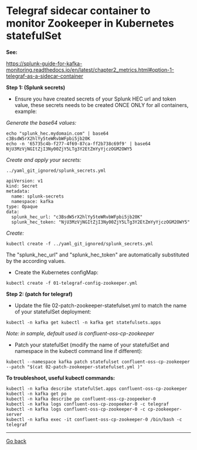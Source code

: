 # Telegraf sidecar container to monitor Zookeeper in Kubernetes statefulSet

**See:**

https://splunk-guide-for-kafka-monitoring.readthedocs.io/en/latest/chapter2_metrics.html#option-1-telegraf-as-a-sidecar-container

**Step 1: (Splunk secrets)**

- Ensure you have created secrets of your Splunk HEC url and token value, these secrets needs to be created ONCE ONLY for all containers, example:

*Generate the base64 values:*

```
echo "splunk_hec.mydomain.com" | base64
c3BsdW5rX2hlYy5teWRvbWFpbi5jb20K
echo -n '65735c4b-f277-4f69-87ca-ff2b738c69f9' | base64
NjU3MzVjNGItZjI3Ny00ZjY5LTg3Y2EtZmYyYjczOGM2OWY5
```

*Create and apply your secrets:*

```
../yaml_git_ignored/splunk_secrets.yml
```

```
apiVersion: v1
kind: Secret
metadata:
  name: splunk-secrets
  namespace: kafka
type: Opaque
data:
  splunk_hec_url: "c3BsdW5rX2hlYy5teWRvbWFpbi5jb20K"
  splunk_hec_token: "NjU3MzVjNGItZjI3Ny00ZjY5LTg3Y2EtZmYyYjczOGM2OWY5"
```

*Create:*

```
kubectl create -f ../yaml_git_ignored/splunk_secrets.yml
```

The "splunk_hec_url" and "splunk_hec_token" are automatically substituted by the according values.

- Create the Kubernetes configMap:

```
kubectl create -f 01-telegraf-config-zookeeper.yml
```

**Step 2: (patch for telegraf)**

- Update the file 02-patch-zookeeper-statefulset.yml to match the name of your statefulSet deployment:

```
kubectl -n kafka get kubectl -n kafka get statefulsets.apps
```

*Note: in sample, default used is confluent-oss-cp-zookeeper*

- Patch your statefulSet (modify the name of your statefulSet and namespace in the kubectl command line if different):

```
kubectl --namespace kafka patch statefulset confluent-oss-cp-zookeeper --patch "$(cat 02-patch-zookeeper-statefulset.yml )"
```

**To troubleshoot, useful kubectl commands:**

```
kubectl -n kafka describe statefulSet.apps confluent-oss-cp-zookeeper
kubectl -n kafka get po
kubectl -n kafka describe po confluent-oss-cp-zoopeeker-0
kubectl -n kafka logs confluent-oss-cp-zoopeeker-0 -c telegraf
kubectl -n kafka logs confluent-oss-cp-zookeeper-0 -c cp-zookeeper-server
kubectl -n kafka exec -it confluent-oss-cp-zookeeper-0 /bin/bash -c telegraf
```

--------------
[Go back](../)